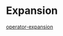 # Expansion
[operator-expansion](https://github.com/devendrk/operators-operations/new/master?readme=1)
